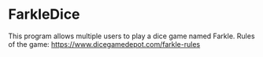 # FarkleDice
This program allows multiple users to play a dice game named Farkle. Rules of the game: https://www.dicegamedepot.com/farkle-rules
